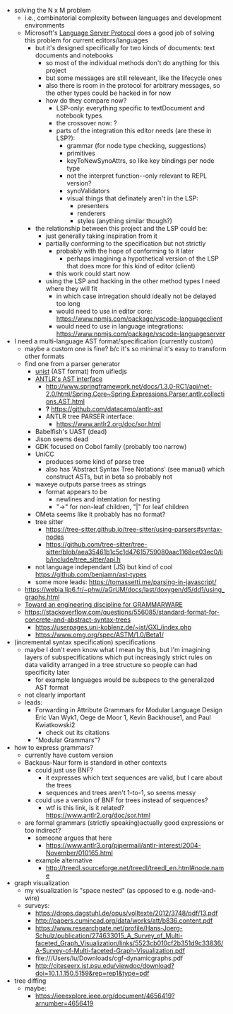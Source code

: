 * solving the N x M problem
  * i.e., combinatorial complexity between languages and development environments
  * Microsoft's [Language Server Protocol](https://github.com/microsoft/language-server-protocol) does a good job of solving this problem for current editors/languages
    * but it's designed specifically for two kinds of documents: text documents and notebooks
      * so most of the individual methods don't do anything for this project
      * but some messages are still releveant, like the lifecycle ones
      * also there is room in the protocol for arbitrary messages, so the other types could be hacked in for now
      * how do they compare now?
        * LSP-only: everything specific to textDocument and notebook types
        * the crossover now: ?
        * parts of the integration this editor needs (are these in LSP?):
          * grammar (for node type checking, suggestions)
          * primitives
          * keyToNewSynoAttrs, so like key bindings per node type
          * not the interpret function--only relevant to REPL version?
          * synoValidators
          * visual things that definately aren't in the LSP:
            * presenters
            * renderers
            * styles (anything similar though?)
    * the relationship between this project and the LSP could be:
      * just generally taking inspiration from it
      * partially conforming to the specification but not strictly
        * probably with the hope of conforming to it later
          * perhaps imagining a hypothetical version of the LSP that does more for this kind of editor (client)
        * this work could start now
      * using the LSP and hacking in the other method types I need where they will fit
        * in which case intregation should ideally not be delayed too long
        * would need to use in editor core: https://www.npmjs.com/package/vscode-languageclient
        * would need to use in language integrations: https://www.npmjs.com/package/vscode-languageserver
* I need a multi-language AST format/specification (currently custom)
  * maybe a custom one is fine? b/c it's so minimal it's easy to transform other formats
  * find one from a parser generator
    * [unist](https://github.com/syntax-tree/unist) (AST format) from uifiedjs
    * [ANTLR's AST interface](https://www.antlr2.org/javadoc/antlr/collections/AST.html)
      * http://www.springframework.net/docs/1.3.0-RC1/api/net-2.0/html/Spring.Core~Spring.Expressions.Parser.antlr.collections.AST.html
      * **?** https://github.com/datacamp/antlr-ast
      * ANTLR tree PARSER interface:
        * https://www.antlr2.org/doc/sor.html
    * Babelfish's UAST (dead)
    * Jison seems dead
    * GDK focused on Cobol family (probably too narrow)
    * UniCC
      * produces some kind of parse tree
      * also has 'Abstract Syntax Tree Notations' (see manual) which construct ASTs, but in beta so probably not
    * waxeye outputs parse trees as strings
      * format appears to be
        * newlines and intentation for nesting
        * "->" for non-leaf children, "|" for leaf children
    * OMeta seems like it probably has no format?
    * tree sitter
      * https://tree-sitter.github.io/tree-sitter/using-parsers#syntax-nodes
      * https://github.com/tree-sitter/tree-sitter/blob/aea35461b1c5c1d47615759080aac1168ce03ec0/lib/include/tree_sitter/api.h
    * not language independant (JS) but kind of cool https://github.com/benjamn/ast-types
    * some more leads: https://tomassetti.me/parsing-in-javascript/
  * https://webia.lip6.fr/~phw//aGrUM/docs/last/doxygen/d5/dd1/using_graphs.html
  * [Toward an engineering discipline for GRAMMARWARE](https://www.cs.vu.nl/grammarware/agenda/paper.pdf)
  * https://stackoverflow.com/questions/556085/standard-format-for-concrete-and-abstract-syntax-trees
    * https://userpages.uni-koblenz.de/~ist/GXL/index.php
    * https://www.omg.org/spec/ASTM/1.0/Beta1/
* (incremental syntax specification) specifications
  * maybe I don't even know what I mean by this, but I'm imagining layers of subspecifications which put increasingly strict rules on data validity arranged in a tree structure so people can had specificity later
    * for example languages would be subspecs to the generalized AST format
  * not clearly important
  * leads:
    * Forwarding in Attribute Grammars for Modular Language Design Eric Van Wyk1, Oege de Moor 1, Kevin Backhouse1, and Paul Kwiatkowski2
      * check out its citations
    * "Modular Grammars"?
* how to express grammars?
  * currently have custom version
  * Backaus-Naur form is standard in other contexts
    * could just use BNF?
      * it expresses which text sequences are valid, but I care about the trees
      * sequences and trees aren't 1-to-1, so seems messy
    * could use a version of BNF for trees instead of sequences?
      * wtf is this link, is it related? https://www.antlr2.org/doc/sor.html
  * are formal grammars (strictly speaking)actually good expressions or too indirect?
    * someone argues that here
      * https://www.antlr3.org/pipermail/antlr-interest/2004-November/010165.html
    * example alternative
      * http://treedl.sourceforge.net/treedl/treedl_en.html#node.name
* graph visualization 
  * my visualization is "space nested" (as opposed to e.g. node-and-wire)
  * surveys:
    * https://drops.dagstuhl.de/opus/volltexte/2012/3748/pdf/13.pdf
    * http://papers.cumincad.org/data/works/att/b836.content.pdf
    * https://www.researchgate.net/profile/Hans-Joerg-Schulz/publication/274633015_A_Survey_of_Multi-faceted_Graph_Visualization/links/5523cb010cf2b351d9c33836/A-Survey-of-Multi-faceted-Graph-Visualization.pdf
    * file:///Users/lu/Downloads/cgf-dynamicgraphs.pdf
    * http://citeseerx.ist.psu.edu/viewdoc/download?doi=10.1.1.150.5159&rep=rep1&type=pdf
* tree diffing
  * maybe:
      * https://ieeexplore.ieee.org/document/4656419?arnumber=4656419
